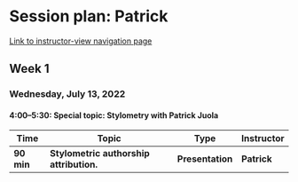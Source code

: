 # Session plan: Patrick

[Link to instructor-view navigation page](daily_instructor_view.md)

## Week 1

### Wednesday, July 13, 2022

#### 4:00–5:30: Special topic: Stylometry with Patrick Juola

Time | Topic | Type | Instructor
---- | ---- | ---- | ---- 
**90 min** | **Stylometric authorship attribution.** | **Presentation** | **Patrick**

